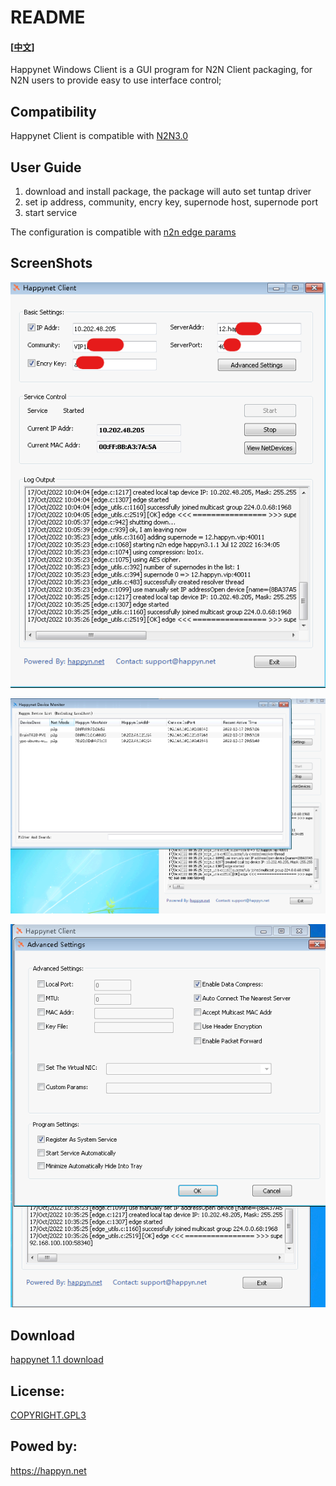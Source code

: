 # README

#### [<a href="README_zh.md">中文</a>]

Happynet Windows Client is a GUI program for N2N Client packaging, for N2N users to provide easy to use interface control;


## Compatibility

Happynet Client is compatible with [N2N3.0](https://github.com/ntop/n2n/releases/tag/3.0)


## User Guide

1. download and install package, the package will auto set tuntap driver
2. set ip address, community, encry key, supernode host, supernode port
3. start service


The configuration is compatible with [n2n edge params](https://github.com/ntop/n2n/blob/dev/doc/ConfigurationFiles.md)


## ScreenShots

![Main GUI](screenshots/happyn01.png)

![Monitor](screenshots/happyn02.png)

![Ad Settings](screenshots/happyn03.png)

## Download

[happynet 1.1 download](https://github.com/happynclient/happynwindows/releases/tag/1.1-en-us)


## License:

[COPYRIGHT.GPL3](LICENSE)

## Powed by:

https://happyn.net

